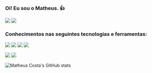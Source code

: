 ### Oi! Eu sou o Matheus. :+1:

[![](https://img.shields.io/badge/-Matheus_André_Bezerra_da_Costa-blue?style=flat-square&logo=Linkedin&logoColor=white&link=https://www.linkedin.com/in/matheus-ab-costa/)](https://www.linkedin.com/in/matheus-ab-costa/)
[![](https://img.shields.io/badge/-matheusandrebcosta@gmail.com-c14438?style=flat-square&logo=Gmail&logoColor=white&link=mailto:matheusandrebcosta@gmail.com)](mailto:matheusandrebcosta@gmail.com)

### Conhecimentos nas seguintes tecnologias e ferramentas:

[![](https://img.shields.io/badge/HTML5-E34F26?style=for-the-badge&logo=html5&logoColor=white)]()
[![](https://img.shields.io/badge/CSS3-1572B6?style=for-the-badge&logo=css3&logoColor=white)]()
[![](https://img.shields.io/badge/Python-14354C?style=for-the-badge&logo=python&logoColor=white)]()
[![](https://img.shields.io/badge/MySQL-00000F?style=for-the-badge&logo=mysql&logoColor=white)]()
<br>

[![](https://img.shields.io/badge/django-%23092E20.svg?style=for-the-badge&logo=django&logoColor=white)]()
[![](https://img.shields.io/badge/PyCharm-000000.svg?&style=for-the-badge&logo=PyCharm&logoColor=white)]()


![Matheus Costa's GitHub stats](https://github-readme-stats.vercel.app/api?username=mabcost&show_icons=true&theme=github_dark)






